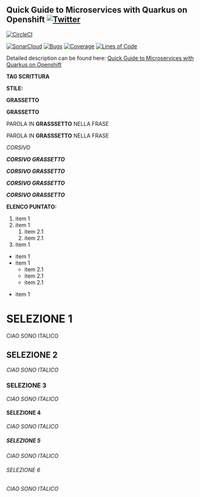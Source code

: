 ## Quick Guide to Microservices with Quarkus on Openshift  [![Twitter](https://img.shields.io/twitter/follow/piotr_minkowski.svg?style=social&logo=twitter&label=Follow%20Me)](https://twitter.com/piotr_minkowski)

[![CircleCI](https://circleci.com/gh/piomin/sample-quarkus-microservices.svg?style=svg)](https://circleci.com/gh/piomin/sample-quarkus-microservices)

[![SonarCloud](https://sonarcloud.io/images/project_badges/sonarcloud-black.svg)](https://sonarcloud.io/dashboard?id=piomin_sample-quarkus-microservices)
[![Bugs](https://sonarcloud.io/api/project_badges/measure?project=piomin_sample-quarkus-microservices&metric=bugs)](https://sonarcloud.io/dashboard?id=piomin_sample-spring-microservices-new)
[![Coverage](https://sonarcloud.io/api/project_badges/measure?project=piomin_sample-quarkus-microservices&metric=coverage)](https://sonarcloud.io/dashboard?id=piomin_sample-quarkus-microservices)
[![Lines of Code](https://sonarcloud.io/api/project_badges/measure?project=piomin_sample-quarkus-microservices&metric=ncloc)](https://sonarcloud.io/dashboard?id=piomin_sample-quarkus-microservices)

Detailed description can be found here: [Quick Guide to Microservices with Quarkus on Openshift](https://piotrminkowski.com/2020/08/18/quick-guide-to-microservices-with-quarkus-on-openshift/) 

**TAG SCRITTURA** 

**STILE:**

**GRASSETTO** 

__GRASSETTO__ 

PAROLA IN **GRASSSETTO** NELLA FRASE

PAROLA IN **GRASSSETTO** NELLA FRASE

_CORSIVO_

***CORSIVO GRASSETTO***

___CORSIVO GRASSETTO___

__*CORSIVO GRASSETTO*__

_**CORSIVO GRASSETTO**_

**ELENCO PUNTATO:**

1. item 1
1. item 1
    1. item 2.1
    1. item 2.1
1. item 1


+ item 1
+ item 1
    - item 2.1
    + item 2.1
    - item 2.1
- item 1



# SELEZIONE 1
CIAO SONO ITALICO
## SELEZIONE 2
_CIAO SONO ITALICO_ 
### SELEZIONE 3
_CIAO SONO ITALICO_ 
#### SELEZIONE 4
_CIAO SONO ITALICO_ 
##### SELEZIONE 5
_CIAO SONO ITALICO_ 
###### SELEZIONE 6
_CIAO SONO ITALICO_ 


